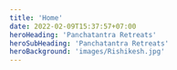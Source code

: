 ```yaml
---
title: 'Home'
date: 2022-02-09T15:37:57+07:00
heroHeading: 'Panchatantra Retreats'
heroSubHeading: 'Panchatantra Retreats'
heroBackground: 'images/Rishikesh.jpg'
---
```

